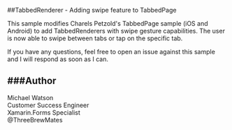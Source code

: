 ##TabbedRenderer - Adding swipe feature to TabbedPage




This sample modifies Charels Petzold's TabbedPage sample (iOS and Android) to add TabbedRenderers with swipe gesture capabilities. The user is now able to swipe between tabs or tap on the specific tab. 

If you have any questions, feel free to open an issue against this sample and I will respond as soon as I can.


###Author
------

Michael Watson  
Customer Success Engineer  
Xamarin.Forms Specialist  
@ThreeBrewMates  
